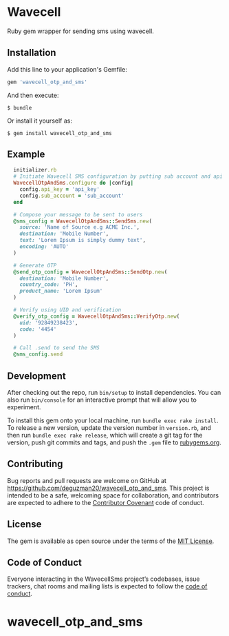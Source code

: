 # Wavecell

Ruby gem wrapper for sending sms using wavecell.

## Installation

Add this line to your application's Gemfile:

```ruby
gem 'wavecell_otp_and_sms'
```

And then execute:

    $ bundle

Or install it yourself as:

    $ gem install wavecell_otp_and_sms

## Example

  ```ruby
    initializer.rb
    # Initiate Wavecell SMS configuration by putting sub account and api key
    WavecellOtpAndSms.configure do |config|
      config.api_key = 'api_key'
      config.sub_account = 'sub_account'
    end

    # Compose your message to be sent to users
    @sms_config = WavecellOtpAndSms::SendSms.new(
      source: 'Name of Source e.g ACME Inc.',
      destination: 'Mobile Number',
      text: 'Lorem Ipsum is simply dummy text',
      encoding: 'AUTO'
    )

    # Generate OTP
    @send_otp_config = WavecellOtpAndSms::SendOtp.new(
      destination: 'Mobile Number',
      country_code: 'PH',
      product_name: 'Lorem Ipsum'
    )

    # Verify using UID and verification
    @verify_otp_config = WavecellOtpAndSms::VerifyOtp.new(
      uid: '92849238423',
      code: '4454'
    )

    # Call .send to send the SMS
    @sms_config.send

  ```

## Development

After checking out the repo, run `bin/setup` to install dependencies. You can also run `bin/console` for an interactive prompt that will allow you to experiment.

To install this gem onto your local machine, run `bundle exec rake install`. To release a new version, update the version number in `version.rb`, and then run `bundle exec rake release`, which will create a git tag for the version, push git commits and tags, and push the `.gem` file to [rubygems.org](https://rubygems.org).

## Contributing

Bug reports and pull requests are welcome on GitHub at https://github.com/deguzman20/wavecell_otp_and_sms. This project is intended to be a safe, welcoming space for collaboration, and contributors are expected to adhere to the [Contributor Covenant](http://contributor-covenant.org) code of conduct.

## License

The gem is available as open source under the terms of the [MIT License](https://opensource.org/licenses/MIT).

## Code of Conduct

Everyone interacting in the WavecellSms project’s codebases, issue trackers, chat rooms and mailing lists is expected to follow the [code of conduct](https://github.com/deguzman20/wavecell_otp_with_sms/blob/master/CODE_OF_CONDUCT.md).
# wavecell_otp_and_sms

